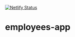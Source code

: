 [![Netlify Status](https://api.netlify.com/api/v1/badges/b9dec1fc-93d6-43e0-8bd5-ffe8146125e4/deploy-status)](https://app.netlify.com/sites/movie-app-cc-vite/deploys)

# employees-app
